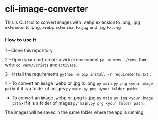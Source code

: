 # cli-image-converter
This is CLI tool to convert images with .webp extension to .png, .jpg extension to .png, .webp extension to .jpg and .jpg to .png

### How to use it

1 - Clone this repository.

2 - Open your cmd, create a virtual enviroment `py -m venv ./venv`, then  write `cd venv/Scripts` and `activate`.

3 - Install the requirements `python -m pip install -r requirements.txt` .

4 - To convert an image .webp or .jpg to .png `py main.py png <your image path>` if it is a folder of images `py main.py png <your folder path>`.

   -  To convert an image .webp or .png to .jpg `py main.py jpg <your image path>` if it is a folder of images `py main.py png <your folder path>`.

The images will be saved in the same folder where the app is running.
